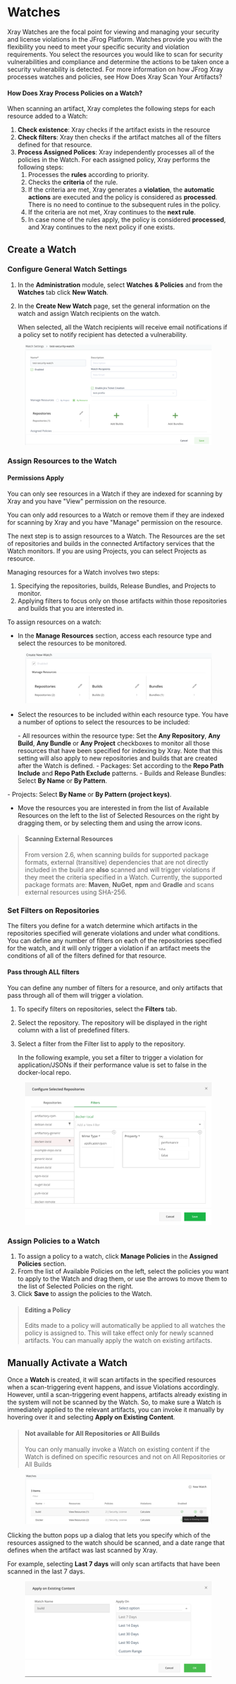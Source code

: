 # Watches

Xray Watches are the focal point for viewing and managing your security and license violations in the JFrog Platform. Watches provide you with the flexibility you need to meet your specific security and violation requirements. You select the resources you would like to scan for security vulnerabilities and compliance and determine the actions to be taken once a security vulnerability is detected. For more information on how JFrog Xray processes watches and policies, see How Does Xray Scan Your Artifacts?

#### How Does Xray Process Policies on a Watch? <a href="#uuid-47600ddc-c995-f23c-4e7a-f2e6d6554b81_bridgehead-idm4642469610132833963202032453" id="uuid-47600ddc-c995-f23c-4e7a-f2e6d6554b81_bridgehead-idm4642469610132833963202032453"></a>

When scanning an artifact, Xray completes the following steps for each resource added to a Watch:

1. **Check existence**: Xray checks if the artifact exists in the resource
2. **Check filters**: Xray then checks if the artifact matches all of the filters defined for that resource.
3. **Process Assigned Polices**: Xray independently processes all of the policies in the Watch. For each assigned policy, Xray performs the following steps:
   1. Processes the **rules** according to priority.
   2. Checks the **criteria** of the rule.
   3. If the criteria are met, Xray generates a **violation**, the **automatic actions** are executed and the policy is considered as **processed**. There is no need to continue to the subsequent rules in the policy.
   4. If the criteria are not met, Xray continues to the **next rule**.
   5. In case none of the rules apply, the policy is considered **processed**, and Xray continues to the next policy if one exists.

## Create a Watch



### Configure General Watch Settings

1. In the **Administration** module, select **Watches** **& Policies** and from the **Watches** tab click **New Watch**.
2.  In the **Create New Watch** page, set the general information on the watch and assign Watch recipients on the watch.

    When selected, all the Watch recipients will receive email notifications if a policy set to notify recipient has detected a vulnerability.

&#x20;

<figure><img src="../../../../.gitbook/assets/watch_1.png" alt=""><figcaption></figcaption></figure>

### Assign Resources to the Watch

#### Permissions Apply

You can only see resources in a Watch if they are indexed for scanning by Xray and you have "View" permission on the resource.

You can only add resources to a Watch or remove them if they are indexed for scanning by Xray and you have "Manage" permission on the resource.

The next step is to assign resources to a Watch. The Resources are the set of repositories and builds in the connected Artifactory services that the Watch monitors. If you are using Projects, you can select Projects as resource.

Managing resources for a Watch involves two steps:

1. Specifying the repositories, builds, Release Bundles, and Projects to monitor.
2. Applying filters to focus only on those artifacts within those repositories and builds that you are interested in.

To assign resources on a watch:

* In the **Manage Resources** section, access each resource type and select the resources to be monitored.

<figure><img src="../../../../.gitbook/assets/watch_2.png" alt=""><figcaption></figcaption></figure>

*   Select the resources to be included within each resource type. You have a number of options to select the resources to be included:

    \- All resources within the resource type: Set the **Any Repository**, **Any Build**, **Any Bundle** or **Any Project** checkboxes to monitor all those resources that have been specified for indexing by Xray. Note that this setting will also apply to new repositories and builds that are created after the Watch is defined. - Packages: Set according to the **Repo Path Include** and **Repo Path Exclude** patterns. - Builds and Release Bundles: Select **By Name** or **By Pattern**.

\- Projects: Select **By Name** or **By Pattern (project keys)**.

* Move the resources you are interested in from the list of Available Resources on the left to the list of Selected Resources on the right by dragging them, or by selecting them and using the arrow icons.

> #### Scanning External Resources
>
> From version 2.6, when scanning builds for supported package formats, external (transitive) dependencies that are not directly included in the build are **also** scanned and will trigger violations if they meet the criteria specified in a Watch. Currently, the supported package formats are: **Maven**, **NuGet**, **npm** and **Gradle** and scans external resources using SHA-256.

### Set Filters on Repositories

The filters you define for a watch determine which artifacts in the repositories specified will generate violations and under what conditions. You can define any number of filters on each of the repositories specified for the watch, and it will only trigger a violation if an artifact meets the conditions of all of the filters defined for that resource.

#### Pass through ALL filters

You can define any number of filters for a resource, and only artifacts that pass through all of them will trigger a violation.

1. To specify filters on repositories, select the **Filters** tab.
2. Select the repository. The repository will be displayed in the right column with a list of predefined filters.
3.  Select a filter from the Filter list to apply to the repository.

    In the following example, you set a filter to trigger a violation for application/JSONs if their performance value is set to false in the docker-local repo.

<figure><img src="../../../../.gitbook/assets/watch_3.png" alt=""><figcaption></figcaption></figure>

### Assign Policies to a Watch

1. To assign a policy to a watch, click **Manage Policies** in the **Assigned Policies** section.
2. From the list of Available Policies on the left, select the policies you want to apply to the Watch and drag them, or use the arrows to move them to the list of Selected Policies on the right.
3.  Click **Save** to assign the policies to the Watch.



> #### Editing a Policy
>
> Edits made to a policy will automatically be applied to all watches the policy is assigned to. This will take effect only for newly scanned artifacts. You can manually apply the watch on existing artifacts.

## Manually Activate a Watch

Once a **Watch** is created, it will scan artifacts in the specified resources when a scan-triggering event happens, and issue Violations accordingly. However, until a scan-triggering event happens, artifacts already existing in the system will not be scanned by the Watch. So, to make sure a Watch is immediately applied to the relevant artifacts, you can invoke it manually by hovering over it and selecting **Apply on Existing Content**.

> #### Not available for All Repositories or All Builds
>
> You can only manually invoke a Watch on existing content if the Watch is defined on specific resources and not on All Repositories or All Builds

<figure><img src="../../../../.gitbook/assets/watch_4.png" alt=""><figcaption></figcaption></figure>

Clicking the button pops up a dialog that lets you specify which of the resources assigned to the watch should be scanned, and a date range that defines when the artifact was last scanned by Xray.

For example, selecting **Last 7 days** will only scan artifacts that have been scanned in the last 7 days.

<figure><img src="../../../../.gitbook/assets/watch_5.png" alt=""><figcaption></figcaption></figure>

